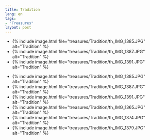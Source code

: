 ```yaml
---
title: Tradition
lang: en
tags:
- "Treasures"
layout: post
---
```

<!--excerpt start-->
<ul class="clearing-thumbs small-block-grid-1 medium-block-grid-3" data-clearing>
<li>{% include image.html file="treasures/Tradition/th_IMG_1385.JPG" alt="Tradition" %}</li>
<li>{% include image.html file="treasures/Tradition/th_IMG_1387.JPG" alt="Tradition" %}</li>
<li>{% include image.html file="treasures/Tradition/th_IMG_1391.JPG" alt="Tradition" %}</li>
</ul>
<!--excerpt end-->
<ul class="clearing-thumbs small-block-grid-1 medium-block-grid-3" data-clearing>
<li>{% include image.html file="treasures/Tradition/th_IMG_1385.JPG" alt="Tradition" %}</li>
<li>{% include image.html file="treasures/Tradition/th_IMG_1387.JPG" alt="Tradition" %}</li>
<li>{% include image.html file="treasures/Tradition/th_IMG_1391.JPG" alt="Tradition" %}</li>
<li>{% include image.html file="treasures/Tradition/th_IMG_1365.JPG" alt="Tradition" %}</li>
<li>{% include image.html file="treasures/Tradition/th_IMG_1374.JPG" alt="Tradition" %}</li>
<li>{% include image.html file="treasures/Tradition/th_IMG_1379.JPG" alt="Tradition" %}</li>
</ul>

